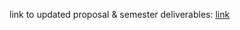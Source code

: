 link to updated proposal & semester deliverables: [link](https://docs.google.com/document/d/1p0iRfx5abUi5H9v4kl1o_yfMwY0Ld8YbDNNX65i1zhs/edit?tab=t.sd8wvba229o)
